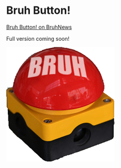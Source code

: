 # Bruh Button!

[Bruh Button! on BruhNews](https://bruh.news/button/)

Full version coming soon!

<img src="./image/favicon.png" />